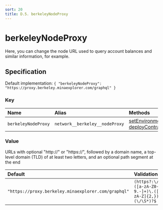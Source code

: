 ```yaml
---
sort: 20
title: D.5. berkeleyNodeProxy
---
```


# berkeleyNodeProxy

Here, you can change the node URL used to query account balances and similar information, for example.


## Specification

Default implementation: ```{ "berkeleyNodeProxy": "https://proxy.berkeley.minaexplorer.com/graphql" }```

### Key

| **Name** | **Alias** | **Methods** | **Category** |  
|:--|:--|:--|:--|
| ```berkeleyNodeProxy``` | ```network__berkeley__nodeProxy``` | [setEnvironment](../methods//setEnvironment.html#options), [deployContract](../methods//deployContract.html#options) | [Network](../options/#network) |

### Value

URLs with optional "http://" or "https://", followed by a domain name, a top-level domain (TLD) of at least two letters, and an optional path segment at the end

| **Default** | **Validation** | **Type** |
|:--|:--|:--|
| ```"https://proxy.berkeley.minaexplorer.com/graphql"``` | ```(https?:\/\/)?([a-zA-Z0-9.-]+)\.([a-zA-Z]{2,})(\/\S*)?$``` | ```string``` |

